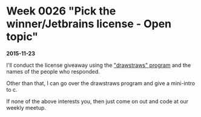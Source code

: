 # Week 0026 "Pick the winner/Jetbrains license - Open topic"
**2015-11-23**

I'll conduct the license giveaway using the ["drawstraws" program](https://github.com/mikeputnam/drawstraws) and the names of the people who responded.

Other than that, I can go over the drawstraws program and give a mini-intro to c.

If none of the above interests you, then just come on out and code at our weekly meetup.
